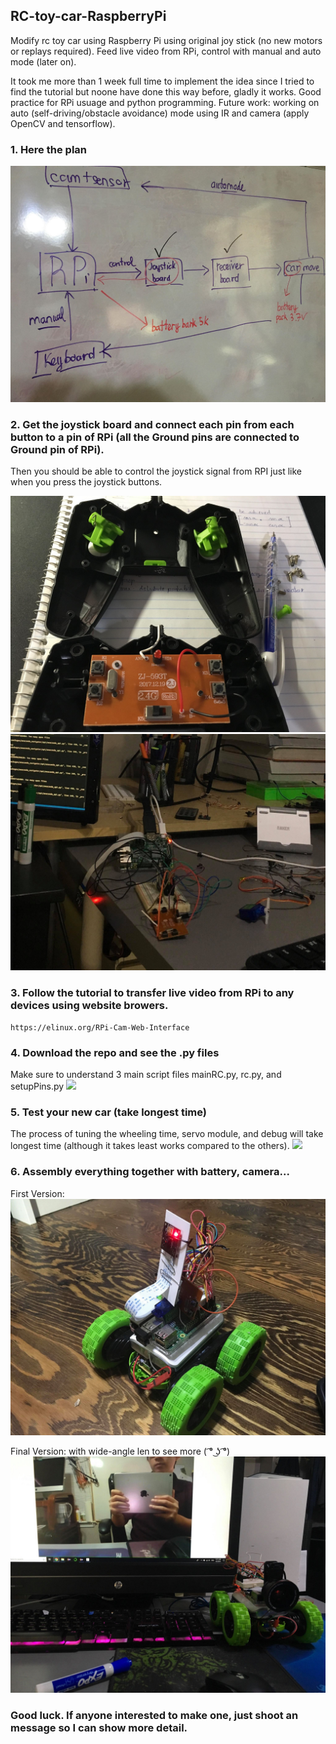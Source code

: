 ## RC-toy-car-RaspberryPi

Modify rc toy car using Raspberry Pi using original joy stick (no new motors or replays required). 
Feed live video from RPi, control with manual and auto mode (later on).

It took me more than 1 week full time to implement the idea since I tried to find the tutorial but noone have done this way before, gladly it works.
Good practice for RPi usuage and python programming. 
Future work: working on auto (self-driving/obstacle avoidance) mode using IR and camera (apply OpenCV and tensorflow). 



### 1. Here the plan

<img src="images/3.jpg">

### 2. Get the joystick board and connect each pin from each button to a pin of RPi (all the Ground pins are connected to Ground pin of RPi).
Then you should be able to control the joystick signal from RPI just like when you press the joystick buttons.

<img src="images/1.jpg">
<img src="images/7.jpg">

### 3. Follow the tutorial to transfer live video from RPi to any devices using website browers.
```
https://elinux.org/RPi-Cam-Web-Interface
```

### 4. Download the repo and see the .py files
Make sure to understand 3 main script files mainRC.py, rc.py, and setupPins.py
<img src="images/6.jpg">

### 5. Test your new car (take longest time)
The process of tuning the wheeling time, servo module, and debug will take longest time (although it takes least works compared to the others).
<img src="images/gif1.gif">

### 6. Assembly everything together with battery, camera... 

First Version: 
<img src="images/4.jpg">

Final Version: with wide-angle len to see more ( ͡° ͜ʖ ͡°)
<img src="images/2.jpg">

### Good luck. If anyone interested to make one, just shoot an message so I can show more detail. 


